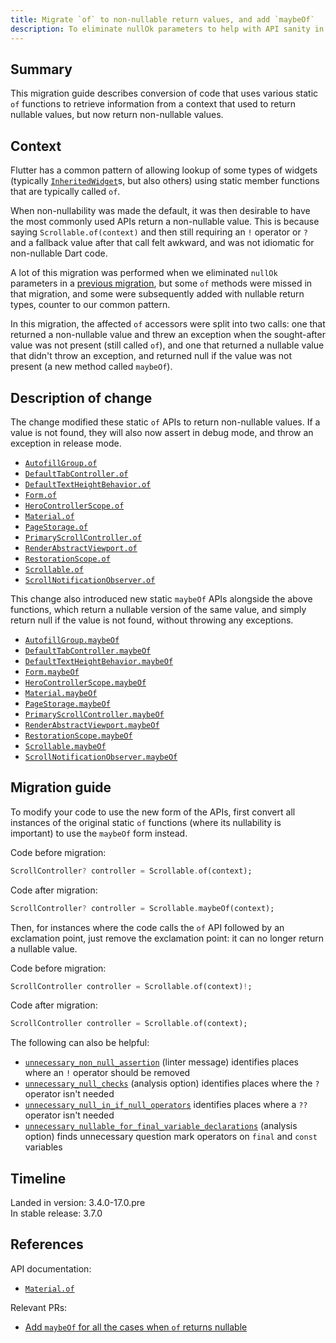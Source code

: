 ```yaml
---
title: Migrate `of` to non-nullable return values, and add `maybeOf`
description: To eliminate nullOk parameters to help with API sanity in the face of null safety.
---
```


## Summary

This migration guide describes conversion of code that uses various static `of`
functions to retrieve information from a context that used to return nullable
values, but now return non-nullable values.

## Context

Flutter has a common pattern of allowing lookup of some types of widgets
(typically [`InheritedWidget`][]s, but also others) using static member
functions that are typically called `of`.

When non-nullability was made the default, it was then desirable to have the
most commonly used APIs return a non-nullable value. This is because saying
`Scrollable.of(context)` and then still requiring an `!` operator or `?` and a
fallback value after that call felt awkward, and was not idiomatic for
non-nullable Dart code.

A lot of this migration was performed when we eliminated `nullOk` parameters in
a [previous migration][], but some `of` methods were missed in that migration,
and some were subsequently added with nullable return types, counter to our
common pattern.

In this migration, the affected `of` accessors were split into two calls: one
that returned a non-nullable value and threw an exception when the sought-after
value was not present (still called `of`), and one that returned a nullable
value that didn't throw an exception, and returned null if the value was not
present (a new method called `maybeOf`).

## Description of change

The change modified these static `of` APIs to return non-nullable values. If a
value is not found, they will also now assert in debug mode, and throw an
exception in release mode.

* [`AutofillGroup.of`]
* [`DefaultTabController.of`]
* [`DefaultTextHeightBehavior.of`]
* [`Form.of`]
* [`HeroControllerScope.of`]
* [`Material.of`]
* [`PageStorage.of`]
* [`PrimaryScrollController.of`]
* [`RenderAbstractViewport.of`]
* [`RestorationScope.of`]
* [`Scrollable.of`]
* [`ScrollNotificationObserver.of`]

This change also introduced new static `maybeOf` APIs alongside the above functions,
which return a nullable version of the same value, and simply return null if the
value is not found, without throwing any exceptions.

* [`AutofillGroup.maybeOf`]
* [`DefaultTabController.maybeOf`]
* [`DefaultTextHeightBehavior.maybeOf`]
* [`Form.maybeOf`]
* [`HeroControllerScope.maybeOf`]
* [`Material.maybeOf`]
* [`PageStorage.maybeOf`]
* [`PrimaryScrollController.maybeOf`]
* [`RenderAbstractViewport.maybeOf`]
* [`RestorationScope.maybeOf`]
* [`Scrollable.maybeOf`]
* [`ScrollNotificationObserver.maybeOf`]

## Migration guide

To modify your code to use the new form of the APIs, first convert all
instances of the original static `of` functions (where its nullability is
important) to use the `maybeOf` form instead.

Code before migration:

```dart
ScrollController? controller = Scrollable.of(context);
```

Code after migration:

```dart
ScrollController? controller = Scrollable.maybeOf(context);
```

Then, for instances where the code calls the `of` API followed by an exclamation
point, just remove the exclamation point: it can no longer return a nullable
value.

Code before migration:

```dart
ScrollController controller = Scrollable.of(context)!;
```

Code after migration:

```dart
ScrollController controller = Scrollable.of(context);
```

The following can also be helpful:

* [`unnecessary_non_null_assertion`][] (linter message) identifies
  places where an  `!` operator should be removed
* [`unnecessary_null_checks`][] (analysis option) identifies places
  where the `?` operator isn't needed
* [`unnecessary_null_in_if_null_operators`][] identifies places
  where a `??` operator isn't needed
* [`unnecessary_nullable_for_final_variable_declarations`][] (analysis option)
  finds unnecessary question mark operators on `final` and `const` variables

## Timeline

Landed in version: 3.4.0-17.0.pre<br>
In stable release: 3.7.0

## References

API documentation:

* [`Material.of`][]

Relevant PRs:

* [Add `maybeOf` for all the cases when `of` returns nullable][]

[previous migration]: eliminating-nullok-parameters
[`unnecessary_non_null_assertion`]: {{site.dart-site}}/tools/diagnostic-messages#unnecessary_non_null_assertion
[`unnecessary_null_checks`]: {{site.dart-site}}/tools/linter-rules#unnecessary_null_checks
[`unnecessary_null_in_if_null_operators`]: {{site.dart-site}}/tools/linter-rules#unnecessary_null_in_if_null_operators
[`unnecessary_nullable_for_final_variable_declarations`]: {{site.dart-site}}/tools/linter-rules#unnecessary_nullable_for_final_variable_declarations
[`AutofillGroup.maybeOf`]: {{site.api}}/flutter/widgets/AutofillGroup/maybeOf.html
[`AutofillGroup.of`]: {{site.api}}/flutter/widgets/AutofillGroup/of.html
[`DefaultTabController.maybeOf`]: {{site.api}}/flutter/material/DefaultTabController/maybeOf.html
[`DefaultTabController.of`]: {{site.api}}/flutter/material/DefaultTabController/of.html
[`DefaultTextHeightBehavior.maybeOf`]: {{site.api}}/flutter/widgets/DefaultTextHeightBehavior/maybeOf.html
[`DefaultTextHeightBehavior.of`]: {{site.api}}/flutter/widgets/DefaultTextHeightBehavior/of.html
[`Form.maybeOf`]: {{site.api}}/flutter/widgets/Form/maybeOf.html
[`Form.of`]: {{site.api}}/flutter/widgets/Form/of.html
[`HeroControllerScope.maybeOf`]: {{site.api}}/flutter/widgets/HeroControllerScope/maybeOf.html
[`HeroControllerScope.of`]: {{site.api}}/flutter/widgets/HeroControllerScope/of.html
[`InheritedWidget`]: {{site.api}}/flutter/widgets/InheritedWidget-class.html
[`Material.maybeOf`]: {{site.api}}/flutter/material/Material/maybeOf.html
[`Material.of`]: {{site.api}}/flutter/material/Material/of.html
[`PageStorage.maybeOf`]: {{site.api}}/flutter/widgets/PageStorage/maybeOf.html
[`PageStorage.of`]: {{site.api}}/flutter/widgets/PageStorage/of.html
[`PrimaryScrollController.maybeOf`]: {{site.api}}/flutter/widgets/PrimaryScrollController/maybeOf.html
[`PrimaryScrollController.of`]: {{site.api}}/flutter/widgets/PrimaryScrollController/of.html
[`RenderAbstractViewport.maybeOf`]: {{site.api}}/flutter/rendering/RenderAbstractViewport/maybeOf.html
[`RenderAbstractViewport.of`]: {{site.api}}/flutter/rendering/RenderAbstractViewport/of.html
[`RestorationScope.maybeOf`]: {{site.api}}/flutter/widgets/RestorationScope/maybeOf.html
[`RestorationScope.of`]: {{site.api}}/flutter/widgets/RestorationScope/of.html
[`Scrollable.maybeOf`]: {{site.api}}/flutter/widgets/Scrollable/maybeOf.html
[`Scrollable.of`]: {{site.api}}/flutter/widgets/Scrollable/of.html
[`ScrollNotificationObserver.maybeOf`]: {{site.api}}/flutter/widgets/ScrollNotificationObserver/maybeOf.html
[`ScrollNotificationObserver.of`]: {{site.api}}/flutter/widgets/ScrollNotificationObserver/of.html
[Add `maybeOf` for all the cases when `of` returns nullable]: {{site.repo.flutter}}/pull/114120
